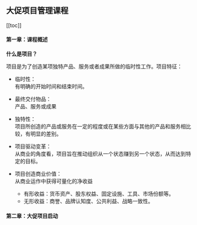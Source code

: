 ## 大促项目管理课程

[[toc]]

#### 第一章：课程概述

<strong>什么是项目？</strong>

项目是为了创造某项独特产品、服务或者成果所做的临时性工作。项目特征：<br/>

 - 临时性：<br/>
 有明确的开始时间和结束时间。

 - 最终交付物品：<br/>
 产品、服务或成果

 - 独特性：<br/>
 项目所创造的产品或服务在一定的程度或在某些方面与其他的产品和服务相比较，有明显的差别。

 - 项目驱动变革：<br/>
 从商业的角度看，项目旨在推动组织从一个状态赚到另一个状态，从而达到特定的目标。

 - 项目创造商业价值：<br/>
 从商业运作中获得可量化的净收益

   - 有形收益：货币资产、股东权益、固定设施、工具、市场份额等。
   - 无形收益：商誉、品牌认知度、公共利益、战略一致性。


#### 第二章：大促项目启动

